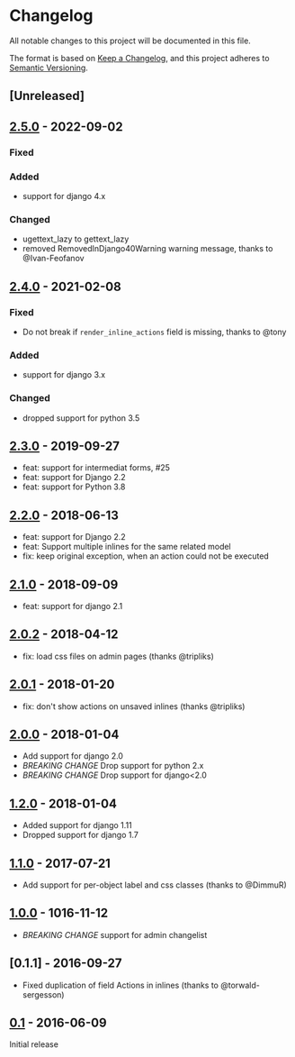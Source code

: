# Changelog

All notable changes to this project will be documented in this file.

The format is based on [Keep a Changelog](https://keepachangelog.com/en/1.0.0/),
and this project adheres to [Semantic Versioning](https://semver.org/spec/v2.0.0.html).

## [Unreleased]

## [2.5.0] - 2022-09-02

### Fixed


### Added

* support for django 4.x

### Changed

* ugettext_lazy to gettext_lazy
* removed RemovedInDjango40Warning warning message, thanks to @Ivan-Feofanov

## [2.4.0] - 2021-02-08

### Fixed

* Do not break if `render_inline_actions` field is missing, thanks to @tony

### Added

* support for django 3.x

### Changed

* dropped support for python 3.5

## [2.3.0] - 2019-09-27

* feat: support for intermediat forms, #25
* feat: support for Django 2.2
* feat: support for Python 3.8

## [2.2.0] - 2018-06-13

* feat: support for Django 2.2
* feat: Support multiple inlines for the same related model
* fix: keep original exception, when an action could not be executed

## [2.1.0] - 2018-09-09

* feat: support for django 2.1

## [2.0.2] - 2018-04-12

* fix: load css files on admin pages (thanks @tripliks)

## [2.0.1] - 2018-01-20

* fix: don't show actions on unsaved inlines  (thanks @tripliks)

## [2.0.0] - 2018-01-04

* Add support for django 2.0
* *BREAKING CHANGE* Drop support for python 2.x
* *BREAKING CHANGE* Drop support for django<2.0

## [1.2.0] - 2018-01-04

* Added support for django 1.11
* Dropped support for django 1.7

## [1.1.0] - 2017-07-21

* Add support for per-object label and css classes (thanks to @DimmuR)

## [1.0.0] - 1016-11-12

* *BREAKING CHANGE* support for admin changelist

## [0.1.1] - 2016-09-27

* Fixed duplication of field Actions in inlines (thanks to @torwald-sergesson)

## [0.1] - 2016-06-09

Initial release

[2.5.0]: https://github.com/escaped/django-inline-actions/compare/2.4.0...2.5.0
[2.4.0]: https://github.com/escaped/django-inline-actions/compare/2.3.0...2.4.0
[2.3.0]: https://github.com/escaped/django-inline-actions/compare/2.2.0...2.3.0
[2.2.0]: https://github.com/escaped/django-inline-actions/compare/2.1.0...2.2.0
[2.1.0]: https://github.com/escaped/django-inline-actions/compare/2.0.2...2.1.0
[2.0.2]: https://github.com/escaped/django-inline-actions/compare/2.0.2...2.1.0
[2.0.1]: https://github.com/escaped/django-inline-actions/compare/2.0.0...2.0.1
[2.0.0]: https://github.com/escaped/django-inline-actions/compare/1.2.0...2.0.0
[1.2.0]: https://github.com/escaped/django-inline-actions/compare/1.1.0...1.2.0
[1.1.0]: https://github.com/escaped/django-inline-actions/compare/1.0.0...1.1.0
[1.0.0]: https://github.com/escaped/django-inline-actions/compare/0.1...1.0.0
[0.1]: https://github.com/escaped/django-inline-actions/tree/0.1
